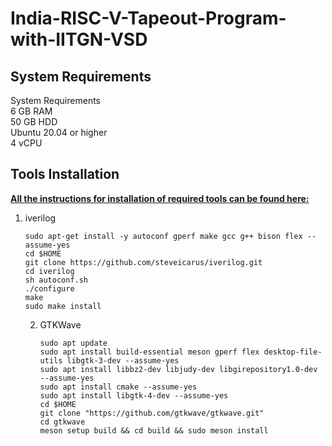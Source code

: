 # India-RISC-V-Tapeout-Program-with-IITGN-VSD
## System Requirements  
  
System Requirements  
6 GB RAM  
50 GB HDD  
Ubuntu 20.04 or higher  
4 vCPU  
  
## Tools Installation
<ins>**All the instructions for installation of required tools can be found here:**</ins>  

  1. iverilog
     
     ```
     sudo apt-get install -y autoconf gperf make gcc g++ bison flex --assume-yes
     cd $HOME
     git clone https://github.com/steveicarus/iverilog.git
     cd iverilog
     sh autoconf.sh
     ./configure
     make
     sudo make install
     
     ```
     2. GTKWave
        ```
        sudo apt update
        sudo apt install build-essential meson gperf flex desktop-file-utils libgtk-3-dev --assume-yes
        sudo apt install libbz2-dev libjudy-dev libgirepository1.0-dev --assume-yes
        sudo apt install cmake --assume-yes
        sudo apt install libgtk-4-dev --assume-yes
        cd $HOME
        git clone "https://github.com/gtkwave/gtkwave.git"
        cd gtkwave
        meson setup build && cd build && sudo meson install

        ```
